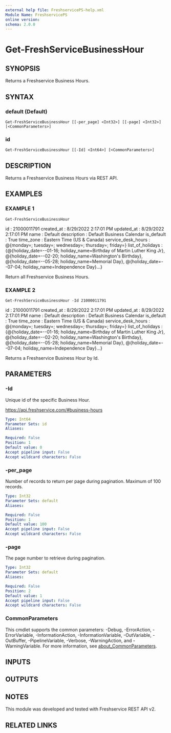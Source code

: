 ```yaml
---
external help file: FreshservicePS-help.xml
Module Name: FreshservicePS
online version:
schema: 2.0.0
---
```


# Get-FreshServiceBusinessHour

## SYNOPSIS
Returns a Freshservice Business Hours.

## SYNTAX

### default (Default)
```
Get-FreshServiceBusinessHour [[-per_page] <Int32>] [[-page] <Int32>] [<CommonParameters>]
```

### id
```
Get-FreshServiceBusinessHour [[-Id] <Int64>] [<CommonParameters>]
```

## DESCRIPTION
Returns a Freshservice Business Hours via REST API.

## EXAMPLES

### EXAMPLE 1
```
Get-FreshServiceBusinessHour
```

id                 : 21000011791
created_at         : 8/29/2022 2:17:01 PM
updated_at         : 8/29/2022 2:17:01 PM
name               : Default
description        : Default Business Calendar
is_default         : True
time_zone          : Eastern Time (US & Canada)
service_desk_hours : @{monday=; tuesday=; wednesday=; thursday=; friday=}
list_of_holidays   : {@{holiday_date=--01-16; holiday_name=Birthday of Martin Luther King Jr}, @{holiday_date=--02-20;
                    holiday_name=Washington's Birthday}, @{holiday_date=--05-28; holiday_name=Memorial Day},
                    @{holiday_date=--07-04; holiday_name=Independence Day}...}

Return all Freshservice Business Hours.

### EXAMPLE 2
```
Get-FreshServiceBusinessHour -Id 21000011791
```

id                 : 21000011791
created_at         : 8/29/2022 2:17:01 PM
updated_at         : 8/29/2022 2:17:01 PM
name               : Default
description        : Default Business Calendar
is_default         : True
time_zone          : Eastern Time (US & Canada)
service_desk_hours : @{monday=; tuesday=; wednesday=; thursday=; friday=}
list_of_holidays   : {@{holiday_date=--01-16; holiday_name=Birthday of Martin Luther King Jr}, @{holiday_date=--02-20;
                    holiday_name=Washington's Birthday}, @{holiday_date=--05-28; holiday_name=Memorial Day},
                    @{holiday_date=--07-04; holiday_name=Independence Day}...}

Returns a Freshservice Business Hour by Id.

## PARAMETERS

### -Id
Unique id of the specific Business Hour.

https://api.freshservice.com/#business-hours

```yaml
Type: Int64
Parameter Sets: id
Aliases:

Required: False
Position: 1
Default value: 0
Accept pipeline input: False
Accept wildcard characters: False
```

### -per_page
Number of records to return per page during pagination. 
Maximum of 100 records.

```yaml
Type: Int32
Parameter Sets: default
Aliases:

Required: False
Position: 1
Default value: 100
Accept pipeline input: False
Accept wildcard characters: False
```

### -page
The page number to retrieve during pagination.

```yaml
Type: Int32
Parameter Sets: default
Aliases:

Required: False
Position: 2
Default value: 1
Accept pipeline input: False
Accept wildcard characters: False
```

### CommonParameters
This cmdlet supports the common parameters: -Debug, -ErrorAction, -ErrorVariable, -InformationAction, -InformationVariable, -OutVariable, -OutBuffer, -PipelineVariable, -Verbose, -WarningAction, and -WarningVariable. For more information, see [about_CommonParameters](http://go.microsoft.com/fwlink/?LinkID=113216).

## INPUTS

## OUTPUTS

## NOTES
This module was developed and tested with Freshservice REST API v2.

## RELATED LINKS
